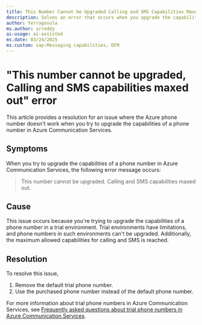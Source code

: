 ```yaml
---
title: This Number Cannot be Upgraded Calling and SMS Capabilities Maxed Out error
description: Solves an error that occurs when you upgrade the capabilities of a phone number in Azure Communication Services.
author: Yerragovula
ms.author: srreddy
ai-usage: ai-assisted
ms.date: 03/24/2025
ms.custom: sap:Messaging capabilities, DFM
---
```

# "This number cannot be upgraded, Calling and SMS capabilities maxed out" error 

This article provides a resolution for an issue where the Azure phone number doesn't work when you try to upgrade the capabilities of a phone number in Azure Communication Services.

## Symptoms

When you try to upgrade the capabilities of a phone number in Azure Communication Services, the following error message occurs:

> This number cannot be upgraded. Calling and SMS capabilities maxed out.

## Cause

This issue occurs because you're trying to upgrade the capabilities of a phone number in a trial environment. Trial environments have limitations, and phone numbers in such environments can't be upgraded. Additionally, the maximum allowed capabilities for calling and SMS is reached.

## Resolution

To resolve this issue,

1. Remove the default trial phone number.
2. Use the purchased phone number instead of the default phone number.

For more information about trial phone numbers in Azure Communication Services, see [Frequently asked questions about trial phone numbers in Azure Communication Services](/azure/communication-services/concepts/telephony/trial-phone-numbers-faq).
